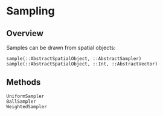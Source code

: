 # Sampling

## Overview

Samples can be drawn from spatial objects:

```@docs
sample(::AbstractSpatialObject, ::AbstractSampler)
sample(::AbstractSpatialObject, ::Int, ::AbstractVector)
```

## Methods

```@docs
UniformSampler
BallSampler
WeightedSampler
```
